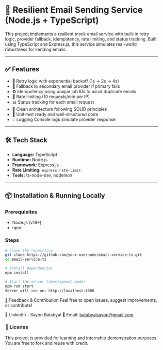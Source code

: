 # 📧 Resilient Email Sending Service (Node.js + TypeScript)

This project implements a resilient mock email service with built-in retry logic, provider fallback, idempotency, rate limiting, and status tracking. Built using TypeScript and Express.js, this service simulates real-world robustness for sending emails.

---

## ✅ Features

- 🔁 Retry logic with exponential backoff (1s → 2s → 4s)
- 🔄 Fallback to secondary email provider if primary fails
- ♻️ Idempotency using unique job IDs to avoid duplicate emails
- 🚦 Rate limiting (10 requests/min per IP)
- 📊 Status tracking for each email request
- 🧼 Clean architecture following SOLID principles
- 🧪 Unit-test ready and well-structured code
- 💡 Logging	Console logs simulate provider response

---

## 🛠️ Tech Stack

- **Language:** TypeScript
- **Runtime:** Node.js
- **Framework:** Express.js
- **Rate Limiting:** `express-rate-limit`
- **Tools:** ts-node-dev, nodemon

---

## 📦 Installation & Running Locally

### Prerequisites

- Node.js (v18+)
- npm

### Steps

```bash
# Clone the repository
git clone https://github.com/your-username/email-service-ts.git
cd email-service-ts

# Install dependencies
npm install

# Start the server (development mode)
npm run start
Server will run on: http://localhost:3000
```

📢 Feedback & Contribution
Feel free to open issues, suggest improvements, or contribute!

🔗 LinkedIn - Sayon Batabyal
💼 Email: batabyalsayon@gmail.com


### 📄 License
This project is provided for learning and internship demonstration purposes. You are free to fork and reuse with credit.
